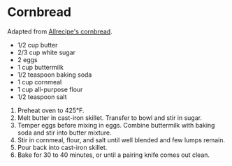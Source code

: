 # Cornbread

Adapted from [Allrecipe's cornbread](http://allrecipes.com/Recipe/Grandmothers-Buttermilk-Cornbread/Detail.aspx).

- 1/2 cup butter
- 2/3 cup white sugar
- 2 eggs
- 1 cup buttermilk
- 1/2 teaspoon baking soda
- 1 cup cornmeal
- 1 cup all-purpose flour
- 1/2 teaspoon salt

1. Preheat oven to 425&deg;F. 
2. Melt butter in cast-iron skillet. Transfer to bowl and stir in sugar. 
3. Temper eggs before mixing in eggs. Combine buttermilk with baking soda and stir into butter mixture. 
4. Stir in cornmeal, flour, and salt until well blended and few lumps remain.
5. Pour back into cast-iron skillet.
6. Bake for 30 to 40 minutes, or until a pairing knife comes out clean.